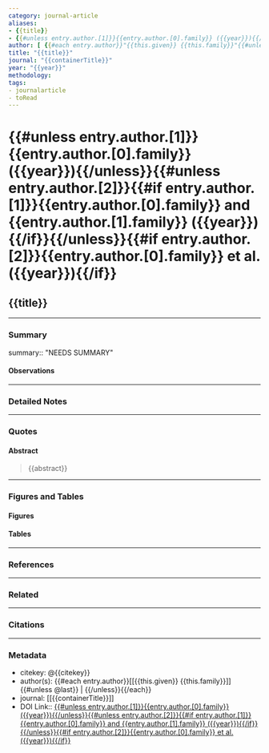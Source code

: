 ```yaml
---
category: journal-article
aliases: 
- {{title}}
- {{#unless entry.author.[1]}}{{entry.author.[0].family}} ({{year}}){{/unless}}{{#unless entry.author.[2]}}{{#if entry.author.[1]}}{{entry.author.[0].family}} and {{entry.author.[1].family}} ({{year}}){{/if}}{{/unless}}{{#if entry.author.[2]}}{{entry.author.[0].family}} et al. ({{year}}){{/if}}
author: [ {{#each entry.author}}"{{this.given}} {{this.family}}"{{#unless @last}}, {{/unless}}{{/each}} ]
title: "{{title}}"
journal: "{{containerTitle}}"
year: "{{year}}"
methodology:
tags: 
- journalarticle
- toRead
---
```

# {{#unless entry.author.[1]}}{{entry.author.[0].family}} ({{year}}){{/unless}}{{#unless entry.author.[2]}}{{#if entry.author.[1]}}{{entry.author.[0].family}} and {{entry.author.[1].family}} ({{year}}){{/if}}{{/unless}}{{#if entry.author.[2]}}{{entry.author.[0].family}} et al. ({{year}}){{/if}}
## {{title}} 

---
### Summary
summary:: "NEEDS SUMMARY"

#### Observations

---
### Detailed Notes

---
### Quotes
#### Abstract

> {{abstract}}



---
### Figures and  Tables
#### Figures
#### Tables
---
### References

---
### Related

---
### Citations

---
### Metadata
- citekey: @{{citekey}}
- author(s): {{#each entry.author}}[[{{this.given}} {{this.family}}]]{{#unless @last}} | {{/unless}}{{/each}}
- journal: [[{{containerTitle}}]]
- DOI Link:: [{{#unless entry.author.[1]}}{{entry.author.[0].family}} ({{year}}){{/unless}}{{#unless entry.author.[2]}}{{#if entry.author.[1]}}{{entry.author.[0].family}} and {{entry.author.[1].family}} ({{year}}){{/if}}{{/unless}}{{#if entry.author.[2]}}{{entry.author.[0].family}} et al. ({{year}}){{/if}}](https://www.doi.org/{{DOI}})